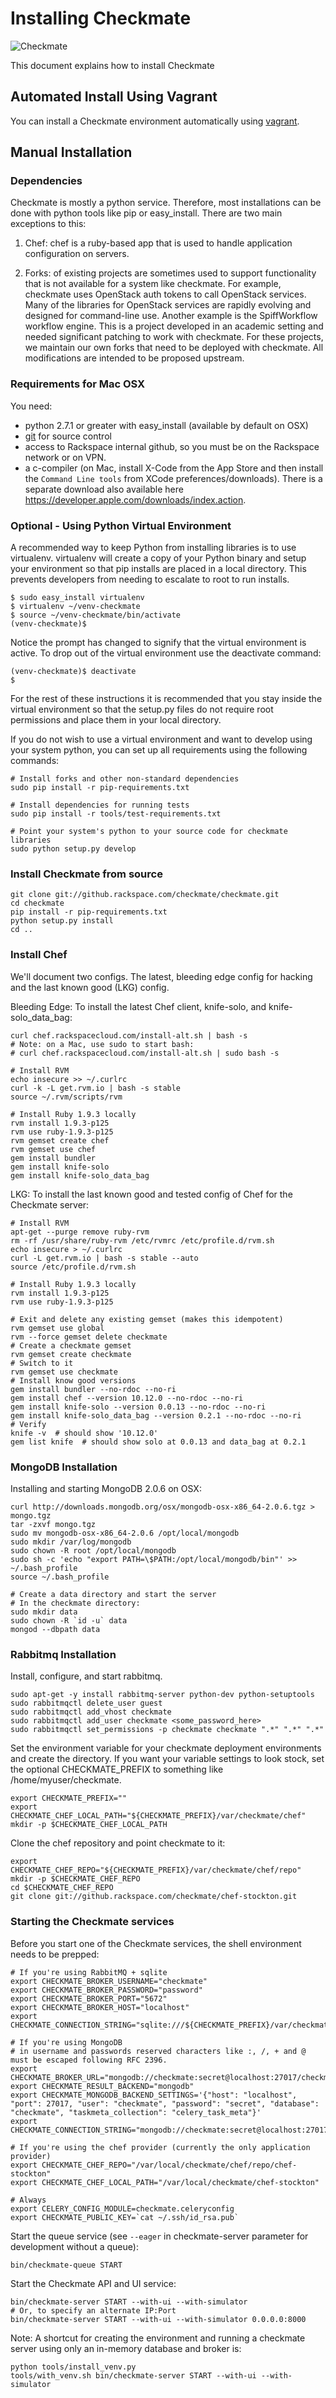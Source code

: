 # Installing Checkmate
![Checkmate](https://github.rackspace.com/checkmate/checkmate/raw/master/checkmate/static/img/checkmate.png)

This document explains how to install Checkmate

## Automated Install Using Vagrant

You can install a Checkmate environment automatically using [vagrant](https://github.rackspace.com/checkmate/checkmate/blob/master/vagrant/README.md).


## Manual Installation

### Dependencies

Checkmate is mostly a python service. Therefore, most installations can be
done with python tools like pip or easy_install. There are two main exceptions
to this:

1. Chef: chef is a ruby-based app that is used to handle application
configuration on servers.

2. Forks: of existing projects are sometimes used to support functionality that
is not available for a system like checkmate. For example, checkmate uses
OpenStack auth tokens to call OpenStack services. Many of the libraries for
OpenStack services are rapidly evolving and designed for command-line use.
Another example is the SpiffWorkflow workflow engine. This is a project
developed in an academic setting and needed significant patching to work with
checkmate. For these projects, we maintain our own forks that need to be
deployed with checkmate. All modifications are intended to be proposed upstream.

### Requirements for Mac OSX

You need:

- python 2.7.1 or greater with easy_install (available by default on OSX)
- [git](http://git-scm.com/download) for source control
- access to Rackspace internal github, so you must be on the Rackspace network
  or on VPN.
- a c-compiler (on Mac, install X-Code from the App Store and then install the
  `Command Line tools` from XCode preferences/downloads). There is a separate
  download also available here
  https://developer.apple.com/downloads/index.action.

### Optional - Using Python Virtual Environment

A recommended way to keep Python from installing libraries is to use
virtualenv. virtualenv will create a copy of your Python binary and setup your
environment so that pip installs are placed in a local directory. This prevents
developers from needing to escalate to root to run installs.

    $ sudo easy_install virtualenv
    $ virtualenv ~/venv-checkmate
    $ source ~/venv-checkmate/bin/activate
    (venv-checkmate)$

Notice the prompt has changed to signify that the virtual environment is active.
To drop out of the virtual environment use the deactivate command:

    (venv-checkmate)$ deactivate
    $

For the rest of these instructions it is recommended that you stay inside the
virtual environment so that the setup.py files do not require root permissions
and place them in your local directory.

If you do not wish to use a virtual environment and want to develop using your
system python, you can set up all requirements using the following commands:

    # Install forks and other non-standard dependencies
    sudo pip install -r pip-requirements.txt

    # Install dependencies for running tests
    sudo pip install -r tools/test-requirements.txt

    # Point your system's python to your source code for checkmate libraries
    sudo python setup.py develop


### Install Checkmate from source

    git clone git://github.rackspace.com/checkmate/checkmate.git
    cd checkmate
    pip install -r pip-requirements.txt
    python setup.py install
    cd ..

### Install Chef

We'll document two configs. The latest, bleeding edge config for hacking and the
last known good (LKG) config.

Bleeding Edge: To install the latest Chef client, knife-solo, and
knife-solo_data_bag:

    curl chef.rackspacecloud.com/install-alt.sh | bash -s
    # Note: on a Mac, use sudo to start bash:
    # curl chef.rackspacecloud.com/install-alt.sh | sudo bash -s

    # Install RVM
    echo insecure >> ~/.curlrc
    curl -k -L get.rvm.io | bash -s stable
    source ~/.rvm/scripts/rvm

    # Install Ruby 1.9.3 locally
    rvm install 1.9.3-p125
    rvm use ruby-1.9.3-p125
    rvm gemset create chef
    rvm gemset use chef
    gem install bundler
    gem install knife-solo
    gem install knife-solo_data_bag

LKG: To install the last known good and tested config of Chef for the Checkmate
server:

    # Install RVM
    apt-get --purge remove ruby-rvm
    rm -rf /usr/share/ruby-rvm /etc/rvmrc /etc/profile.d/rvm.sh
    echo insecure > ~/.curlrc
    curl -L get.rvm.io | bash -s stable --auto
    source /etc/profile.d/rvm.sh

    # Install Ruby 1.9.3 locally
    rvm install 1.9.3-p125
    rvm use ruby-1.9.3-p125

    # Exit and delete any existing gemset (makes this idempotent)
    rvm gemset use global
    rvm --force gemset delete checkmate
    # Create a checkmate gemset
    rvm gemset create checkmate
    # Switch to it
    rvm gemset use checkmate
    # Install know good versions
    gem install bundler --no-rdoc --no-ri
    gem install chef --version 10.12.0 --no-rdoc --no-ri
    gem install knife-solo --version 0.0.13 --no-rdoc --no-ri
    gem install knife-solo_data_bag --version 0.2.1 --no-rdoc --no-ri
    # Verify
    knife -v  # should show '10.12.0'
    gem list knife  # should show solo at 0.0.13 and data_bag at 0.2.1

### MongoDB Installation

Installing and starting MongoDB 2.0.6 on OSX:

    curl http://downloads.mongodb.org/osx/mongodb-osx-x86_64-2.0.6.tgz > mongo.tgz
    tar -zxvf mongo.tgz
    sudo mv mongodb-osx-x86_64-2.0.6 /opt/local/mongodb
    sudo mkdir /var/log/mongodb
    sudo chown -R root /opt/local/mongodb
    sudo sh -c 'echo "export PATH=\$PATH:/opt/local/mongodb/bin"' >> ~/.bash_profile
    source ~/.bash_profile

    # Create a data directory and start the server
    # In the checkmate directory:
    sudo mkdir data
    sudo chown -R `id -u` data
    mongod --dbpath data

### Rabbitmq Installation

Install, configure, and start rabbitmq.

    sudo apt-get -y install rabbitmq-server python-dev python-setuptools
    sudo rabbitmqctl delete_user guest
    sudo rabbitmqctl add_vhost checkmate
    sudo rabbitmqctl add_user checkmate <some_password_here>
    sudo rabbitmqctl set_permissions -p checkmate checkmate ".*" ".*" ".*"

Set the environment variable for your checkmate deployment environments and
create the directory. If you want your variable settings to look stock, set
the optional CHECKMATE_PREFIX to something like /home/myuser/checkmate.

    export CHECKMATE_PREFIX=""
    export CHECKMATE_CHEF_LOCAL_PATH="${CHECKMATE_PREFIX}/var/checkmate/chef"
    mkdir -p $CHECKMATE_CHEF_LOCAL_PATH

Clone the chef repository and point checkmate to it:

    export CHECKMATE_CHEF_REPO="${CHECKMATE_PREFIX}/var/checkmate/chef/repo"
    mkdir -p $CHECKMATE_CHEF_REPO
    cd $CHECKMATE_CHEF_REPO
    git clone git://github.rackspace.com/checkmate/chef-stockton.git

### Starting the Checkmate services

Before you start one of the Checkmate services, the shell environment needs to
be prepped:

    # If you're using RabbitMQ + sqlite
    export CHECKMATE_BROKER_USERNAME="checkmate"
    export CHECKMATE_BROKER_PASSWORD="password"
    export CHECKMATE_BROKER_PORT="5672"
    export CHECKMATE_BROKER_HOST="localhost"
    export CHECKMATE_CONNECTION_STRING="sqlite:///${CHECKMATE_PREFIX}/var/checkmate/data/db.sqlite"
    
    # If you're using MongoDB
    # in username and passwords reserved characters like :, /, + and @ must be escaped following RFC 2396.
    export CHECKMATE_BROKER_URL="mongodb://checkmate:secret@localhost:27017/checkmate"
    export CHECKMATE_RESULT_BACKEND="mongodb"
    export CHECKMATE_MONGODB_BACKEND_SETTINGS='{"host": "localhost", "port": 27017, "user": "checkmate", "password": "secret", "database": "checkmate", "taskmeta_collection": "celery_task_meta"}'
    export CHECKMATE_CONNECTION_STRING="mongodb://checkmate:secret@localhost:27017/checkmate"

    # If you're using the chef provider (currently the only application provider)
    export CHECKMATE_CHEF_REPO="/var/local/checkmate/chef/repo/chef-stockton"
    export CHECKMATE_CHEF_LOCAL_PATH="/var/local/checkmate/chef-stockton"

    # Always
    export CELERY_CONFIG_MODULE=checkmate.celeryconfig
    export CHECKMATE_PUBLIC_KEY=`cat ~/.ssh/id_rsa.pub`

Start the queue service (see `--eager` in checkmate-server parameter for
development without a queue):

    bin/checkmate-queue START

Start the Checkmate API and UI service:

    bin/checkmate-server START --with-ui --with-simulator
    # Or, to specify an alternate IP:Port
    bin/checkmate-server START --with-ui --with-simulator 0.0.0.0:8000


Note: A shortcut for creating the environment and running a checkmate server
using only an in-memory database and broker is:

    python tools/install_venv.py
    tools/with_venv.sh bin/checkmate-server START --with-ui --with-simulator
